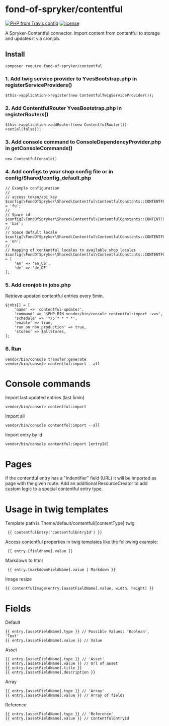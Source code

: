 # fond-of-spryker/contentful
[![PHP from Travis config](https://img.shields.io/travis/php-v/symfony/symfony.svg)](https://php.net/)
[![license](https://img.shields.io/github/license/mashape/apistatus.svg)](https://packagist.org/packages/fond-of-spryker/contentful)

A Spryker-Contentful connector. 
Import content from contentful to storage and updates it via cronjob.

## Install

```
composer require fond-of-spryker/contentful
```

### 1. Add twig service provider to YvesBootstrap.php in registerServiceProviders()
```
$this->application->register(new ContentfulTwigServiceProvider());
```

### 2. Add ContentfulRouter YvesBootstrap.php in registerRouters()
```
$this->application->addRouter((new ContentfulRouter())->setSsl(false));
```

### 3. Add console command to ConsoleDependencyProvider.php in getConsoleCommands()
```
new ContentfulConsole()
```

### 4. Add configs to your shop config file or in config/Shared/config_default.php 
```
// Example configuration
//
// access token/api key
$config[\FondOfSpryker\Shared\Contentful\ContentfulConstants::CONTENTFUL_ACCESS_TOKEN] = 'fu';
//
// Space id
$config[\FondOfSpryker\Shared\Contentful\ContentfulConstants::CONTENTFUL_SPACE_ID] = 'bar';
//
// Space default locale
$config[\FondOfSpryker\Shared\Contentful\ContentfulConstants::CONTENTFUL_DEFAULT_LOCALE] = 'en';
//
// Mapping of contentful locales to available shop locales
$config[\FondOfSpryker\Shared\Contentful\ContentfulConstants::CONTENTFUL_LOCALE_TO_STORE_LOCALE] = [
    'en' => 'en_US',
    'de' => 'de_DE'
];
```

### 5. Add cronjob in jobs.php
Retrieve updated contentful entries every 5min.
```
$jobs[] = [
    'name' => 'contentful-updater',
    'command' => '$PHP_BIN vendor/bin/console contentful:import -vvv',
    'schedule' => '*/5 * * * *',
    'enable' => true,
    'run_on_non_production' => true,
    'stores' => $allStores,
];
```

### 6. Run
```
vendor/bin/console transfer:generate
vendor/bin/console contentful:import --all
```

# Console commands

Import last updated entries (last 5min)
```
vendor/bin/console contentful:import
```

Import all
```
vendor/bin/console contentful:import --all
```

Import entry by id
```
vendor/bin/console contentful:import [entryId]
```

# Pages
If the contentful entry has a "Indentifier" field (URL) it will be imported as page with the given route.
Add an additional ResourceCreator to add custom logic to a special contentful entry type.

# Usage in twig templates
Template path is Theme/default/contentful/[contentType].twig
```
 {{ contentfulEntry('contentfulEntryId') }}
```

Access contentful properties in twig templates like the following example:
```
 {{ entry.[fieldname].value }}
```

Markdown to html
```
 {{ entry.[markdownFieldName].value | Markdown }}
```

Image resize
```
{{ contentfulImage(entry.[assetFieldName].value, width, height) }}
```

# Fields

Default
```
{{ entry.[assetFieldName].type }} // Possible Values: 'Boolean', 'Text'
{{ entry.[assetFieldName].value }} // Value
```

Asset
```
{{ entry.[assetFieldName].type }} // 'Asset'
{{ entry.[assetFieldName].value }} // Url of asset
{{ entry.[assetFieldName].title }}
{{ entry.[assetFieldName].description }}
```

Array
```
{{ entry.[assetFieldName].type }} // 'Array'
{{ entry.[assetFieldName].value }} // Array of fields
```

Reference
```
{{ entry.[assetFieldName].type }} // 'Reference'
{{ entry.[assetFieldName].value }} // ContentfulEntryId
```